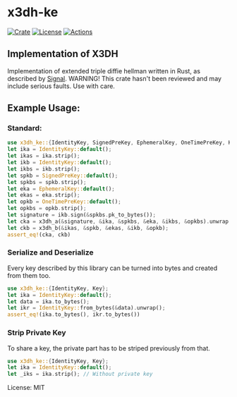 # x3dh-ke

[![Crate](https://img.shields.io/crates/v/x3dh-ke)](https://crates.io/crates/x3dh-ke)
[![License](https://img.shields.io/crates/l/x3dh-ke)](https://github.com/Decentrailzed-Communication-System/x3dh-ke/blob/67f5470a0e3199c79700410dfd207c93cf63d5be/LICENSE)
[![Actions](https://img.shields.io/github/workflow/status/Decentrailzed-Communication-System/x3dh-ke/Rust)](https://github.com/Decentrailzed-Communication-System/x3dh-ke/actions/workflows/rust.yml)

## Implementation of X3DH
Implementation of extended triple diffie hellman written in Rust, as described by [Signal][1].
WARNING! This crate hasn't been reviewed and may include serious faults. Use with care.

## Example Usage:

### Standard:
```rust
use x3dh_ke::{IdentityKey, SignedPreKey, EphemeralKey, OneTimePreKey, Key, x3dh_a, x3dh_b};
let ika = IdentityKey::default();
let ikas = ika.strip();
let ikb = IdentityKey::default();
let ikbs = ikb.strip();
let spkb = SignedPreKey::default();
let spkbs = spkb.strip();
let eka = EphemeralKey::default();
let ekas = eka.strip();
let opkb = OneTimePreKey::default();
let opkbs = opkb.strip();
let signature = ikb.sign(&spkbs.pk_to_bytes());
let cka = x3dh_a(&signature, &ika, &spkbs, &eka, &ikbs, &opkbs).unwrap();
let ckb = x3dh_b(&ikas, &spkb, &ekas, &ikb, &opkb);
assert_eq!(cka, ckb)
```

### Serialize and Deserialize
Every key described by this library can be turned into bytes and created from them too.
```rust
use x3dh_ke::{IdentityKey, Key};
let ika = IdentityKey::default();
let data = ika.to_bytes();
let ikr = IdentityKey::from_bytes(&data).unwrap();
assert_eq!(ika.to_bytes(), ikr.to_bytes())
```

### Strip Private Key
To share a key, the private part has to be striped previously from that.
```rust
use x3dh_ke::{IdentityKey, Key};
let ika = IdentityKey::default();
let _iks = ika.strip(); // Without private key
```


[1]: https://signal.org/docs/specifications/x3dh/

License: MIT
